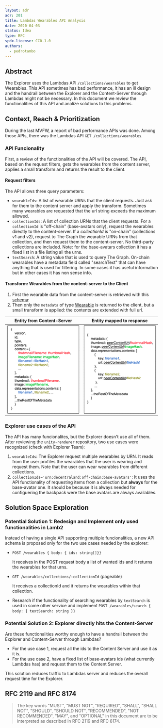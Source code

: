 ```yaml
---
layout: adr
adr: 201
title: Lambdas Wearables API Analysis
date: 2020-04-03
status: Idea
type: RFC
spdx-license: CC0-1.0
authors:
  - pedrotambo
---
```


## Abstract

The Explorer uses the Lambdas API `/collections/wearables` to get Wearables. This API sometimes has bad performance, it has an ill design and the handrail between the Explorer and the Content-Server through Lambdas might not be necessary. In this document we review the functionalities of this API and analize solutions to this problems. 

## Context, Reach & Prioritization

During the last MVFW, a report of bad performance APIs was done. Among those APIs, there was the Lambdas API `GET /collections/wearables`.

### API Funcionality
First, a review of the functionalities of the API will be covered. The API, based on the request filters, gets the wearables from the content server, applies a small transform and returns the result to the client.

#### Request filters
The API allows three query parameters:

- `wearableIds`: A list of wearable URNs that the client requests. Just ask for them to the content server and apply the transform. Sometimes many wearables are requested that the url string exceeds the maximum allowed.
- `collectionIds`: A list of collection URNs that the client requests. For a `collectionId` is "off-chain" (base-avatars only), request the wearables directly to the content-server. If a *collectionId* is "on-chain" (collections v1 and v2), request to The Graph the wearable URNs from that collection, and then request them to the content-server. No third-party collections are included. Note: for the base-avatars collection it has a fixed list in a file listing all the urns.
- `textSearch`: A string value that is used to query The Graph. On-chain wearables have a metadata field called "searchText" that can have anything that is used for filtering. In some cases it has useful information but in other cases it has non sense info.

#### Transform: Wearables from the content-server to the Client

1. First the wearable data from the content-server is retrieved with this [schema](https://github.com/decentraland/schemas/blob/main/src/platform/entity.ts#L28-L37):
2. Then only the `metadata` of type [Wearable](https://github.com/decentraland/schemas/blob/main/src/platform/item/wearable/wearable.ts#L18-L26) is returned to the client, but a small transform is applied: the contents are extended with full url.

 
| Entity from Content-Server | Entity mapped to response |
| --- | --- |
| ![Entity](../public/resources/ADR-201/entiy_from_content-server.png) | ![Entity](../public/resources/ADR-201/entity_mapped_to_metadata.png) |


### Explorer use cases of the API
The API has many funcionalites, but the Explorer doesn't use all of them. After reviewing the `unity-renderer` repository, two use cases were recognized (check with Explorer Team): 
1. `wearableIds`: The Explorer request multiple wearables by URN. It reads from the user profiles the wearables that the user is wearing and request them. Note that the user can wear wearables from different collections.
2. `collectionIds='urn:decentraland:off-chain:base-avatars'`: It uses the API functionality of requesting items from a collection but **always** for the base-avatar one. It should be because it is always needed for configuering the backpack were the base avatars are always availables.


## Solution Space Exploration

### Potential Solution 1: Redesign and Implement only used functionalities in Lamb2

Instead of having a single API supporting multiple funcionalities, a new API schema is proposed only for the two use cases needed by the explorer:
- `POST /wearables { body: { ids: string[]}}`

  It receives in the POST request body a list of wanted ids and it returns the wearables for that urns.

- `GET /wearables/collections/:collectionId` (pageable)
  
  It receives a collectionId and it returns the wearables within that collection.

- Research if the functionality of searching wearables by `textSearch` is used in some other service and implement `POST /wearables/search { body: { textSearch: string }}`


### Potential Solution 2: Explorer directly hits the Content-Server

Are these functionalities worthy enough to have a handrail between the Explorer and Content-Server through Lambdas?
- For the use case 1, request all the ids to the Content Server and use it as it is.
- For the use case 2, have a fixed list of base-avatars ids (what currently Lambdas has) and request them to the Content Server.

This solution reduces traffic to Lambdas server and reduces the overall request time for the Explorer.


## RFC 2119 and RFC 8174

> The key words "MUST", "MUST NOT", "REQUIRED", "SHALL", "SHALL NOT", "SHOULD", "SHOULD NOT", "RECOMMENDED", "NOT RECOMMENDED", "MAY", and "OPTIONAL" in this document are to be interpreted as described in RFC 2119 and RFC 8174.